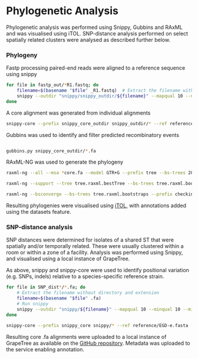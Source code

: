 # Phylogenetic Analysis

Phylogenetic analysis was performed using Snippy, Gubbins and RAxML and was visualised using iTOL. SNP-distance analysis performed on select spatially related clusters were analysed as described further below. 

### Phylogeny

Fastp processing paired-end reads were aligned to a reference sequence using snippy

```bash
for file in fastp_out/*R1.fastq; do
    filename=$(basename "$file" _R1.fastq)  # Extract the filename without dir and extension  
    snippy --outdir "snippy/snippy_outdir/${filename}" --mapqual 10 --minqual 10 --mincov 5 --ref reference/reference_seq.fa --R1 "fastp_out/${filename}_R1.fastq" --R2 "fastp_out/${filename}_R2.fastq"
done
```
A core alignment was generated from individual alignments

```bash
snippy-core --prefix snippy_core_outdir snippy_outdir/* --ref reference/reference_seq.fa
```

Gubbins was used to identify and filter predicted recombinatory events 

```bash

gubbins.py snippy_core_outdir/*.fa 
```

RAxML-NG was used to generate the phylogeny
```bash
raxml-ng --all --msa *core.fa --model GTR+G --prefix tree --bs-trees 2000 --threads 6 --tree pars{25},rand{25}

raxml-ng --support --tree tree.raxml.bestTree --bs-trees tree.raxml.bootstraps --prefix tree --threads 6

raxml-ng --bsconverge --bs-trees tree.raxml.bootstraps --prefix checkingconvergence --seed 2 --threads 6 --bs-cutoff 0.03
```
Resulting phylogenies were visualised using [iTOL](https://itol.embl.de/), with annotations added using the datasets feature.

### SNP-distance analysis

SNP distances were determined for isolates of a shared ST that were spatially and/or temporally related. These were usually clustered within a room or within a zone of a facility. Analysis was performed using Snippy, and visualised using a local instance of GrapeTree. 

As above, snippy and snippy-core were used to identify positional variation (e.g. SNPs, indels) relative to a species-specific reference strain. 

```bash
for file in SNP_dist*/*.fa; do
    # Extract the filename without directory and extension
    filename=$(basename "$file" .fa)    
    # Run snippy
    snippy --outdir "snippy/${filename}" --mapqual 10 --minqual 10 --mincov 5 --ref reference/EGD-e.fasta --ctgs "$file"
done

snippy-core --prefix snippy_core snippy/* --ref reference/EGD-e.fasta
```
Resulting core .fa alignments were uploaded to a local instance of GrapeTree as available on the [GitHub repository](https://github.com/achtman-lab/GrapeTree). Metadata was uploaded to the service enabling annotation.

